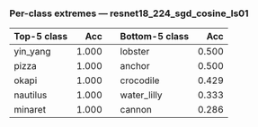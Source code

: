 ### Per-class extremes — resnet18_224_sgd_cosine_ls01

| Top-5 class | Acc |  | Bottom-5 class | Acc |
|---|---:|---|---|---:|
| yin_yang | 1.000 |  | lobster | 0.500 |
| pizza | 1.000 |  | anchor | 0.500 |
| okapi | 1.000 |  | crocodile | 0.429 |
| nautilus | 1.000 |  | water_lilly | 0.333 |
| minaret | 1.000 |  | cannon | 0.286 |
